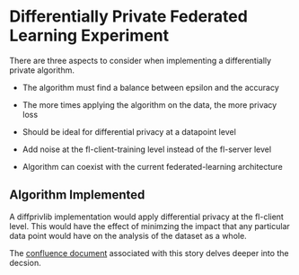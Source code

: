 # Differentially Private Federated Learning Experiment

There are three aspects to consider when implementing a differentially private algorithm. 
- The algorithm must find a balance between epsilon and the accuracy

- The more times applying the algorithm on the data, the more privacy loss

- Should be ideal for differential privacy at a datapoint level

- Add noise at the fl-client-training level instead of the fl-server level 

- Algorithm can coexist with the current federated-learning architecture

## Algorithm Implemented
A diffprivlib implementation would apply differential privacy at the fl-client level. This would have the effect of minimzing the impact that any particular data point would have on the analysis of the dataset as a whole. 

The [confluence document](https://candig.atlassian.net/wiki/spaces/~606c79f3edc14f00768afea5/pages/634028033/Choice+of+Differential+Privacy+Algorithm) associated with this story delves deeper into the decsion.